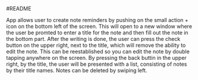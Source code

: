 #README

App allows user to create note reminders by pushing on the small action + icon on the bottom left of the screen. This will open to a new
window where the user be promted to enter a title for the note and then fill out the note in the bottom part. After the writing is done,
the user can press the check button on the upper right, next to the title, which will remove the ability to edit the note. This can be 
reestablished so you can edit the note by double tapping anywhere on the screen. By pressing the back buttin in the upper right, by the
title, the user will be presented with a list, consisting of notes by their title names. Notes can be deleted by swiping left.
